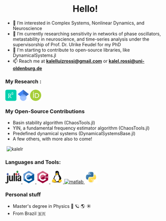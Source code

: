 <h1 align="center"> Hello! </h1>

- 👀 I’m interested in Complex Systems, Nonlinear Dynamics, and Neuroscience
- 🔭 I’m currently researching sensitivity in networks of phase oscillators, metastability in neuroscience, and time-series analysis under the supervisorship of Prof. Dr. Ulrike Feudel for my PhD
- 🌱 I'm starting to contribute to open-source libraries, like DynamicalSystems.jl
- 📫 Reach me at **kalelluizrossi@gmail.com** or **kalel.rossi@uni-oldenburg.de**

<h3 align="left">My Research :</h3>
<p align="left">
<a href="https://www.researchgate.net/profile/Kalel-Rossi" target="blank"><img align="center" src="https://raw.githubusercontent.com/KalelR/KalelR/master/researchgate_icon.png" alt="kalellrossi" height="35" width="35" /></a>
<a href="https://scholar.google.com/citations?user=pAHx2-oAAAAJ&hl=en" target="blank"><img align="center" src="google-scholar.svg" alt="kalellrossi" height="35" width="35" /></a>
  <a href="https://orcid.org/my-orcid?orcid=0000-0002-5055-3012" target="blank"><img align="center" src="ORCID-icon.png" alt="kalellrossi" height="35" width="35" /></a>
</p>

<h3 align="left">My Open-Source Contributions </h3>

- Basin stability algorithm (ChaosTools.jl)
- YIN, a fundamental frequency estimator algorithm (ChaosTools.jl)
- Predefined dynamical systems (DynamicalSystemsBase.jl)
- A few others, with more also to come!

<!-- <h4 align="left">Github Stats </h4> -->
<p>&nbsp;<img align="center" src="https://github-readme-stats.vercel.app/api?username=KalelR&show_icons=true&locale=en" alt="kalelr" /></p>


<h3 align="left">Languages and Tools:</h3>
<p align="left"> 
  <a href="https://julialang.org" target="_blank"> <img src="https://raw.githubusercontent.com/KalelR/KalelR/master/julia_icon.png" alt="c" width="50" height="40"/> </a>  <a href="https://www.cprogramming.com/" target="_blank"> <img src="https://raw.githubusercontent.com/devicons/devicon/master/icons/c/c-original.svg" alt="c" width="40" height="40"/> </a> <a href="https://www.w3schools.com/cpp/" target="_blank"> <img src="https://raw.githubusercontent.com/devicons/devicon/master/icons/cplusplus/cplusplus-original.svg" alt="cplusplus" width="40" height="40"/> </a> <a href="https://www.linux.org/" target="_blank"> <img src="https://raw.githubusercontent.com/devicons/devicon/master/icons/linux/linux-original.svg" alt="linux" width="40" height="40"/> </a> <a href="https://www.mathworks.com/" target="_blank"> <img src="https://upload.wikimedia.org/wikipedia/commons/2/21/Matlab_Logo.png" alt="matlab" width="40" height="40"/> </a> <a href="https://www.python.org" target="_blank"> <img src="https://raw.githubusercontent.com/devicons/devicon/master/icons/python/python-original.svg" alt="python" width="40" height="40"/> </a> 
</p>


<h3 align="left"> Personal stuff </h3>

- Master's degree in Physics 🧲 🪐 🌎 ☀️
- From Brazil 🇧🇷
